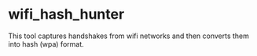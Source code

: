 # wifi_hash_hunter
This tool captures handshakes from wifi networks and then converts them into hash (wpa) format.
